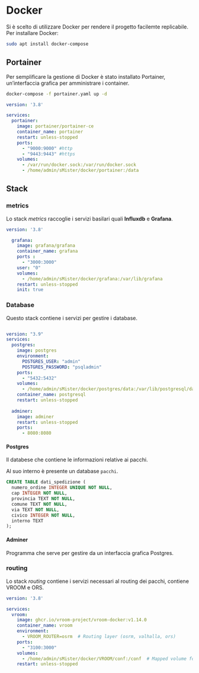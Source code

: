 
# Docker

Si è scelto di utilizzare Docker per rendere il progetto facilemte replicabile. Per installare Docker:

```sh
sudo apt install docker-compose
```

## Portainer

Per semplificare la gestione di Docker è stato installato Portainer, un’interfaccia grafica per amministrare i container.

```sh
docker-compose -f portainer.yaml up -d
```

```yaml
version: '3.8'

services:
  portainer:
    image: portainer/portainer-ce
    container_name: portainer
    restart: unless-stopped
    ports:
      - "9000:9000" #http
      - "9443:9443" #https
    volumes:
      - /var/run/docker.sock:/var/run/docker.sock
      - /home/admin/sMister/docker/portainer:/data
```

## Stack

### metrics

Lo stack _metrics_ raccoglie i servizi basilari quali **Influxdb** e **Grafana**.

```yaml
version: '3.8'

  grafana:
    image: grafana/grafana
    container_name: grafana
    ports :
      - "3000:3000"
    user: "0"
    volumes:
      - /home/admin/sMister/docker/grafana:/var/lib/grafana
    restart: unless-stopped
    init: true
```

### Database

Questo stack contiene i servizi per gestire i database.

```yaml

version: "3.9"
services:
  postgres:
    image: postgres
    environment:
      POSTGRES_USER: "admin"
      POSTGRES_PASSWORD: "psqladmin"
    ports:
      - "5432:5432"
    volumes:
      - /home/admin/sMister/docker/postgres/data:/var/lib/postgresql/data
    container_name: postgresql
    restart: unless-stopped
    
  adminer:
    image: adminer
    restart: unless-stopped
    ports: 
      - 8080:8080
```

#### Postgres

Il databese che contiene le informazioni relative ai pacchi.

Al suo interno è presente un database `pacchi`.

```sql
CREATE TABLE dati_spedizione (
  numero_ordine INTEGER UNIQUE NOT NULL,
  cap INTEGER NOT NULL,
  provincia TEXT NOT NULL,
  comune TEXT NOT NULL,
  via TEXT NOT NULL,
  civico INTEGER NOT NULL,
  interno TEXT
);

```

#### Adminer

Programma che serve per gestire da un interfaccia grafica Postgres.


### routing

Lo stack _routing_ contiene i servizi necessari al routing dei pacchi, contiene VROOM e ORS.

```yaml
version: '3.8'

services:
  vroom:
    image: ghcr.io/vroom-project/vroom-docker:v1.14.0
    container_name: vroom
    environment:
      - VROOM_ROUTER=osrm  # Routing layer (osrm, valhalla, ors)
    ports:
      - "3100:3000"
    volumes:
      - /home/admin/sMister/docker/VROOM/conf:/conf  # Mapped volume for config & log files
    restart: unless-stopped
```

